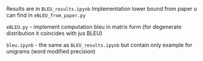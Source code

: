 Results are in ```BLEU_results.ipynb```
Implementation lower bound from paper u can find in ``` eBLEU_from_paper.py ```

``` eBLEU.py ``` - implement computation bleu in matrix form (for degenerate distribution it coincides with jus BLEU)

``` bleu.ipynb ``` - the same as ```BLEU_results.ipynb``` but contain only example for unigrams (word modified precision)
